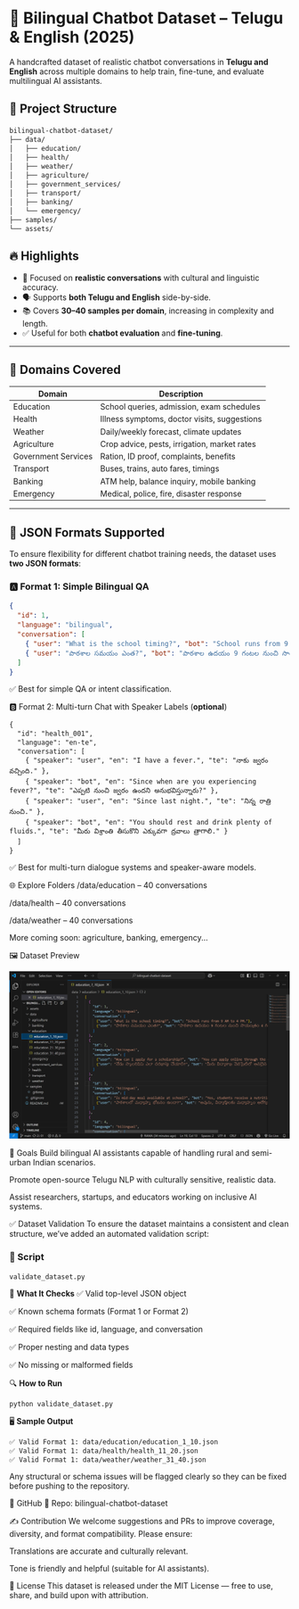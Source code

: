 # 🧠 Bilingual Chatbot Dataset – Telugu & English (2025)

A handcrafted dataset of realistic chatbot conversations in **Telugu and English** across multiple domains to help train, fine-tune, and evaluate multilingual AI assistants.

## 📂 Project Structure
```
bilingual-chatbot-dataset/
├── data/
│   ├── education/
│   ├── health/
│   ├── weather/
│   ├── agriculture/
│   ├── government_services/
│   ├── transport/
│   ├── banking/
│   └── emergency/
├── samples/
└── assets/

```


## 🔥 Highlights

- 🎯 Focused on **realistic conversations** with cultural and linguistic accuracy.
- 🗣️ Supports **both Telugu and English** side-by-side.
- 📚 Covers **30–40 samples per domain**, increasing in complexity and length.
- ✅ Useful for both **chatbot evaluation** and **fine-tuning**.

---

## 🧾 Domains Covered

| Domain               | Description                                    |
|----------------------|------------------------------------------------|
| Education            | School queries, admission, exam schedules     |
| Health               | Illness symptoms, doctor visits, suggestions  |
| Weather              | Daily/weekly forecast, climate updates        |
| Agriculture          | Crop advice, pests, irrigation, market rates  |
| Government Services  | Ration, ID proof, complaints, benefits        |
| Transport            | Buses, trains, auto fares, timings            |
| Banking              | ATM help, balance inquiry, mobile banking     |
| Emergency            | Medical, police, fire, disaster response      |

---

## 🧱 JSON Formats Supported

To ensure flexibility for different chatbot training needs, the dataset uses **two JSON formats**:

### 🅰️ Format 1: Simple Bilingual QA

```json
{
  "id": 1,
  "language": "bilingual",
  "conversation": [
    { "user": "What is the school timing?", "bot": "School runs from 9 AM to 4 PM." },
    { "user": "పాఠశాల సమయం ఎంత?", "bot": "పాఠశాల ఉదయం 9 గంటల నుంచి సాయంత్రం 4 గంటల వరకు ఉంటుంది." }
  ]
}
```
✅ Best for simple QA or intent classification.

🅱️ Format 2: Multi-turn Chat with Speaker Labels (**optional**)
```
{
  "id": "health_001",
  "language": "en-te",
  "conversation": [
    { "speaker": "user", "en": "I have a fever.", "te": "నాకు జ్వరం వచ్చింది." },
    { "speaker": "bot", "en": "Since when are you experiencing fever?", "te": "ఎప్పటి నుంచి జ్వరం ఉందని అనుభవిస్తున్నారు?" },
    { "speaker": "user", "en": "Since last night.", "te": "నిన్న రాత్రి నుంచి." },
    { "speaker": "bot", "en": "You should rest and drink plenty of fluids.", "te": "మీరు విశ్రాంతి తీసుకొని ఎక్కువగా ద్రవాలు త్రాగాలి." }
  ]
}
```
✅ Best for multi-turn dialogue systems and speaker-aware models.

🌐 Explore Folders
/data/education – 40 conversations

/data/health – 40 conversations

/data/weather – 40 conversations

More coming soon: agriculture, banking, emergency...

🖼️ Dataset Preview

![Dataset Preview](assets/preview.png)



📌 Goals
Build bilingual AI assistants capable of handling rural and semi-urban Indian scenarios.

Promote open-source Telugu NLP with culturally sensitive, realistic data.

Assist researchers, startups, and educators working on inclusive AI systems.


✅ Dataset Validation
To ensure the dataset maintains a consistent and clean structure, we’ve added an automated validation script:

### 📂 Script
```
validate_dataset.py
```
 🧪 **What It Checks**
✅ Valid top-level JSON object

✅ Known schema formats (Format 1 or Format 2)

✅ Required fields like id, language, and conversation

✅ Proper nesting and data types

✅ No missing or malformed fields

🔍 **How to Run**
```
python validate_dataset.py
```
🖥️ **Sample Output**
```
✅ Valid Format 1: data/education/education_1_10.json
✅ Valid Format 1: data/health/health_11_20.json
✅ Valid Format 1: data/weather/weather_31_40.json
```
Any structural or schema issues will be flagged clearly so they can be fixed before pushing to the repository.



🔗 GitHub
📁 Repo: bilingual-chatbot-dataset

✍️ Contribution
We welcome suggestions and PRs to improve coverage, diversity, and format compatibility. Please ensure:

Translations are accurate and culturally relevant.

Tone is friendly and helpful (suitable for AI assistants).

📜 License
This dataset is released under the MIT License — free to use, share, and build upon with attribution.






